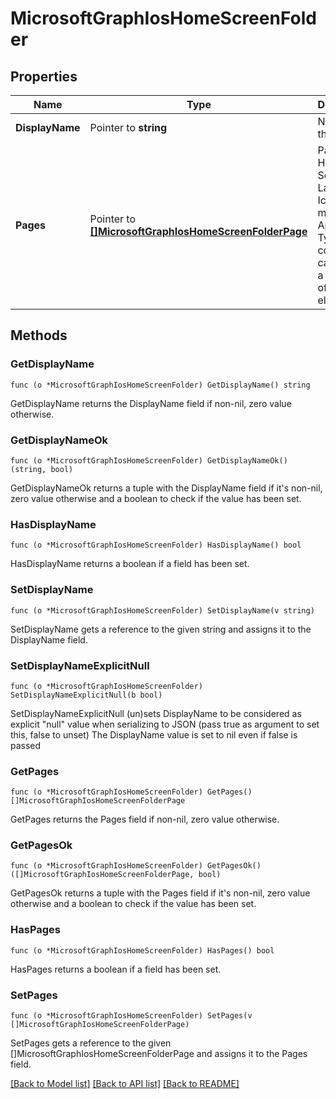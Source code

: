 # MicrosoftGraphIosHomeScreenFolder

## Properties

Name | Type | Description | Notes
------------ | ------------- | ------------- | -------------
**DisplayName** | Pointer to **string** | Name of the app | [optional] 
**Pages** | Pointer to [**[]MicrosoftGraphIosHomeScreenFolderPage**](microsoft.graph.iosHomeScreenFolderPage.md) | Pages of Home Screen Layout Icons which must be Application Type. This collection can contain a maximum of 500 elements. | [optional] 

## Methods

### GetDisplayName

`func (o *MicrosoftGraphIosHomeScreenFolder) GetDisplayName() string`

GetDisplayName returns the DisplayName field if non-nil, zero value otherwise.

### GetDisplayNameOk

`func (o *MicrosoftGraphIosHomeScreenFolder) GetDisplayNameOk() (string, bool)`

GetDisplayNameOk returns a tuple with the DisplayName field if it's non-nil, zero value otherwise
and a boolean to check if the value has been set.

### HasDisplayName

`func (o *MicrosoftGraphIosHomeScreenFolder) HasDisplayName() bool`

HasDisplayName returns a boolean if a field has been set.

### SetDisplayName

`func (o *MicrosoftGraphIosHomeScreenFolder) SetDisplayName(v string)`

SetDisplayName gets a reference to the given string and assigns it to the DisplayName field.

### SetDisplayNameExplicitNull

`func (o *MicrosoftGraphIosHomeScreenFolder) SetDisplayNameExplicitNull(b bool)`

SetDisplayNameExplicitNull (un)sets DisplayName to be considered as explicit "null" value
when serializing to JSON (pass true as argument to set this, false to unset)
The DisplayName value is set to nil even if false is passed
### GetPages

`func (o *MicrosoftGraphIosHomeScreenFolder) GetPages() []MicrosoftGraphIosHomeScreenFolderPage`

GetPages returns the Pages field if non-nil, zero value otherwise.

### GetPagesOk

`func (o *MicrosoftGraphIosHomeScreenFolder) GetPagesOk() ([]MicrosoftGraphIosHomeScreenFolderPage, bool)`

GetPagesOk returns a tuple with the Pages field if it's non-nil, zero value otherwise
and a boolean to check if the value has been set.

### HasPages

`func (o *MicrosoftGraphIosHomeScreenFolder) HasPages() bool`

HasPages returns a boolean if a field has been set.

### SetPages

`func (o *MicrosoftGraphIosHomeScreenFolder) SetPages(v []MicrosoftGraphIosHomeScreenFolderPage)`

SetPages gets a reference to the given []MicrosoftGraphIosHomeScreenFolderPage and assigns it to the Pages field.


[[Back to Model list]](../README.md#documentation-for-models) [[Back to API list]](../README.md#documentation-for-api-endpoints) [[Back to README]](../README.md)


